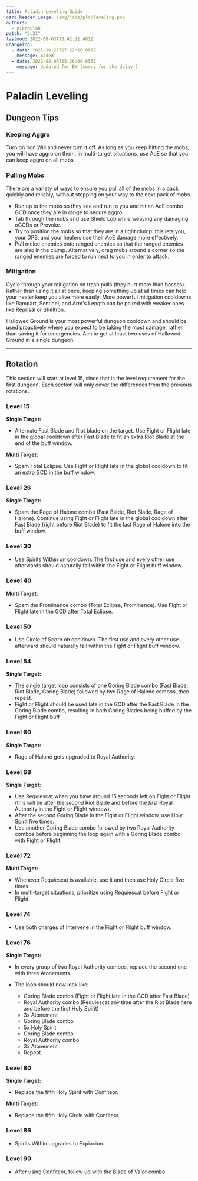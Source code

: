 ```yaml
---
title: Paladin Leveling Guide
card_header_image: /img/jobs/pld/leveling.png
authors:
  - nikroulah
patch: "6.21"
lastmod: 2022-08-03T15:42:21.481Z
changelog:
  - date: 2021-10-27T17:22:16.067Z
    message: Added
  - date: 2022-08-03T05:26:09.656Z
    message: Updated for EW (sorry for the delay!)
---
```

# Paladin Leveling

## Dungeon Tips

### Keeping Aggro

Turn on Iron Will and never turn it off. As long as you keep hitting the mobs, you will have aggro on them. In multi-target situations, use AoE so that you can keep aggro on all mobs.

### Pulling Mobs

There are a variety of ways to ensure you pull all of the mobs in a pack quickly and reliably, without stopping on your way to the next pack of mobs.  

* Run up to the mobs so they see and run to you and hit an AoE combo GCD once they are in range to secure aggro.
* Tab through the mobs and use Shield Lob while weaving any damaging oGCDs or Provoke.
* Try to position the mobs so that they are in a tight clump: this lets you, your DPS, and your healers use their AoE damage more effectively. 
* Pull melee enemies onto ranged enemies so that the ranged enemies are also in the clump. Alternatively, drag mobs around a corner so the ranged enemies are forced to run next to you in order to attack.

### Mitigation

Cycle through your mitigation on trash pulls (they hurt more than bosses). Rather than using it all at once, keeping something up at all times can help your healer keep you alive more easily. More powerful mitigation cooldowns like Rampart, Sentinel, and Arm's Length can be paired with weaker ones like Reprisal or Sheltron.

Hallowed Ground is your most powerful dungeon cooldown and should be used proactively where you expect to be taking the most damage, rather than saving it for emergencies. Aim to get at least two uses of Hallowed Ground in a single dungeon.

- - -

## Rotation

This section will start at level 15, since that is the level requirement for the first dungeon. Each section will only cover the differences from the previous rotations.

### Level 15

**Single Target:**

* Alternate Fast Blade and Riot blade on the target. Use Fight or Flight late in the global cooldown after Fast Blade to fit an extra Riot Blade at the end of the buff window.

**Multi Target:**

* Spam Total Eclipse. Use Fight or Flight late in the global cooldown to fit an extra GCD in the buff window.

### Level 26

**Single Target:**

* Spam the Rage of Halone combo (Fast Blade, Riot Blade, Rage of Halone). Continue using Fight or Flight late in the global cooldown after Fast Blade (right before Riot Blade) to fit the last Rage of Halone into the buff window.

### Level 30

* Use Spirits Within on cooldown. The first use and every other use afterwards should naturally fall within the Fight or Flight buff window.

### Level 40

**Multi Target:**

* Spam the Prominence combo (Total Eclipse, Prominence). Use Fight or Flight late in the GCD after Total Eclipse.

### Level 50

* Use Circle of Scorn on cooldown. The first use and every other use afterward should naturally fall within the Fight or Flight buff window.

### Level 54

**Single Target:**

* The single target loop consists of one Goring Blade combo (Fast Blade, Riot Blade, Goring Blade) followed by two Rage of Halone combos, then repeat.
* Fight or Flight should be used late in the GCD after the Fast Blade in the Goring Blade combo, resulting in both Goring Blades being buffed by the Fight or Flight buff

### Level 60

**Single Target:**

* Rage of Halone gets upgraded to Royal Authority.

### Level 68

**Single Target:**

* Use Requiescat when you have around 15 seconds left on Fight or Flight (this will be after the *second* Riot Blade and before the *first* Royal Authority in the Fight or Flight window).
* After the second Goring Blade in the Fight or Flight window, use Holy Spirit five times.
* Use another Goring Blade combo followed by two Royal Authority combos before beginning the loop again with a Goring Blade combo with Fight or Flight.

### Level 72

**Multi Target:**

* Whenever Requiescat is available, use it and then use Holy Circle five times.
* In multi-target situations, prioritize using Requiescat before Fight or Flight.

### Level 74

* Use both charges of Intervene in the Fight or Flight buff window.

### Level 76

**Single Target:**

* In every group of two Royal Authority combos, replace the second one with three Atonements.
* The loop should now look like:

  * Goring Blade combo (Fight or Flight late in the GCD after Fast Blade)
  * Royal Authority combo (Requiescat any time after the Riot Blade here and before the first Holy Spirit)
  * 3x Atonement
  * Goring Blade combo
  * 5x Holy Spirit
  * Goring Blade combo
  * Royal Authority combo
  * 3x Atonement
  * Repeat.

### Level 80

**Single Target:**

* Replace the fifth Holy Spirit with Confiteor.

**Multi Target:**

* Replace the fifth Holy Circle with Confiteor.

### Level 86

* Spirits Within upgrades to Expiacion.

### Level 90

* After using Confiteor, follow up with the Blade of Valor combo.
